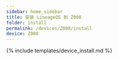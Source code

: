 ```yaml
---
sidebar: home_sidebar
title: 安装 LineageOS 到 Z008
folder: install
permalink: /devices/Z008/install
device: Z008
---
```

{% include templates/device_install.md %}
